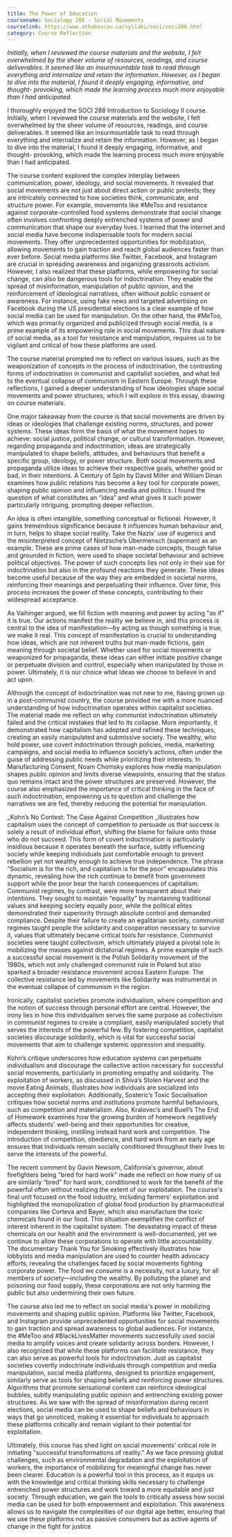 ```yaml
---
title: The Power of Education
coursename: Sociology 288 - Social Movements
courselink: https://www.athabascau.ca/syllabi/soci/soci288.html
category: Course Reflection
---
```


_Initially, when I reviewed the course materials and the website, I felt 
overwhelmed by the sheer volume of resources, readings, and course 
deliverables. It seemed like an insurmountable task to read through 
everything and internalize and retain the information. However, as I began to
dive into the material, I found it deeply engaging, informative, and thought-
provoking, which made the learning process much more enjoyable than I had
anticipated._

I thoroughly enjoyed the SOCI 288 Introduction to Sociology II course. 
Initially, when I reviewed the course materials and the website, I felt 
overwhelmed by the sheer volume of resources, readings, and course 
deliverables. It seemed like an insurmountable task to read through 
everything and internalize and retain the information. However, as I began to
dive into the material, I found it deeply engaging, informative, and thought-
provoking, which made the learning process much more enjoyable than I had
anticipated.

The course content explored the complex interplay between 
communication, power, ideology, and social movements. It revealed that 
social movements are not just about direct action or public protests; they are
intricately connected to how societies think, communicate, and structure 
power. For example, movements like #MeToo and resistance against 
corporate-controlled food systems demonstrate that social change often 
involves confronting deeply entrenched systems of power and 
communication that shape our everyday lives. I learned that the internet and
social media have become indispensable tools for modern social movements.
They offer unprecedented opportunities for mobilization, allowing 
movements to gain traction and reach global audiences faster than ever 
before. Social media platforms like Twitter, Facebook, and Instagram are 
crucial in spreading awareness and organizing grassroots activism. However, 
I also realized that these platforms, while empowering for social change, can 
also be dangerous tools for indoctrination. They enable the spread of 
misinformation, manipulation of public opinion, and the reinforcement of 
ideological narratives, often without public consent or awareness. For 
instance, using fake news and targeted advertising on Facebook during the 
US presidential elections is a clear example of how social media can be used 
for manipulation. On the other hand, the #MeToo, which was primarily 
organized and publicized through social media, is a prime example of its 
empowering role in social movements. This dual nature of social media, as a 
tool for resistance and manipulation, requires us to be vigilant and critical of 
how these platforms are used.

The course material prompted me to reflect on various issues, such as 
the weaponization of concepts in the process of indoctrination, the 
contrasting forms of indoctrination in communist and capitalist societies, and
what led to the eventual collapse of communism in Eastern Europe. Through 
these reflections, I gained a deeper understanding of how ideologies shape 
social movements and power structures, which I will explore in this essay, 
drawing on course materials.

One major takeaway from the course is that social movements are 
driven by ideas or ideologies that challenge existing norms, structures, and 
power systems. These ideas form the basis of what the movement hopes to 
achieve: social justice, political change, or cultural transformation. However, 
regarding propaganda and indoctrination, ideas are strategically manipulated
to shape beliefs, attitudes, and behaviours that benefit a specific group, 
ideology, or power structure. Both social movements and propaganda utilize 
ideas to achieve their respective goals, whether good or bad, in their 
intentions. A Century of Spin by David Miller and William Dinan examines 
how public relations has become a key tool for corporate power, shaping 
public opinion and influencing media and politics. I found the question of 
what constitutes an “idea” and what gives it such power particularly 
intriguing, prompting deeper reflection. 

An idea is often intangible, something conceptual or fictional. However,
it gains tremendous significance because it influences human behaviour and,
in turn, helps to shape social reality. Take the Nazis' use of eugenics and the 
misinterpreted concept of Nietzsche’s Übermensch (superman) as an 
example. These are prime cases of how man-made concepts, though false 
and grounded in fiction, were used to shape societal behaviour and achieve 
political objectives. The power of such concepts lies not only in their use for 
indoctrination but also in the profound reactions they generate. These ideas 
become useful because of the way they are embedded in societal norms, 
reinforcing their meanings and perpetuating their influence. Over time, this 
process increases the power of these concepts, contributing to their 
widespread acceptance.

As Vaihinger argued, we fill fiction with meaning and power by acting 
"as if" it is true. Our actions manifest the reality we believe in, and this 
process is central to the idea of manifestation—by acting as though 
something is true, we make it real. This concept of manifestation is crucial to 
understanding how ideas, which are not inherent truths but man-made 
fictions, gain meaning through societal belief. Whether used for social 
movements or weaponized for propaganda, these ideas can either initiate 
positive change or perpetuate division and control, especially when 
manipulated by those in power. Ultimately, it is our choice what ideas we 
choose to believe in and act upon.

Although the concept of indoctrination was not new to me, having 
grown up in a post-communist country, the course provided me with a more 
nuanced understanding of how indoctrination operates within capitalist 
societies. The material made me reflect on why communist indoctrination 
ultimately failed and the critical mistakes that led to its collapse. More 
importantly, it demonstrated how capitalism has adopted and refined these 
techniques, creating an easily manipulated and submissive society. The 
wealthy, who hold power, use covert indoctrination through policies, media, 
marketing campaigns, and social media to influence society’s actions, often 
under the guise of addressing public needs while prioritizing their interests. 
In Manufacturing Consent, Noam Chomsky explores how media manipulation 
shapes public opinion and limits diverse viewpoints, ensuring that the status 
quo remains intact and the power structures are preserved. However, the 
course also emphasized the importance of critical thinking in the face of such
indoctrination, empowering us to question and challenge the narratives we 
are fed, thereby reducing the potential for manipulation.

_Kohn’s No Contest: The Case Against Competition _illustrates how 
capitalism uses the concept of competition to persuade us that success is 
solely a result of individual effort, shifting the blame for failure onto those 
who do not succeed. This form of covert indoctrination is particularly 
insidious because it operates beneath the surface, subtly influencing society 
while keeping individuals just comfortable enough to prevent rebellion yet 
not wealthy enough to achieve true independence. The phrase “Socialism is 
for the rich, and capitalism is for the poor” encapsulates this dynamic, 
revealing how the rich continue to benefit from government support while 
the poor bear the harsh consequences of capitalism.
Communist regimes, by contrast, were more transparent about their 
intentions. They sought to maintain “equality” by maintaining traditional 
values and keeping society equally poor, while the political elites 
demonstrated their superiority through absolute control and demanded 
compliance. Despite their failure to create an egalitarian society, communist 
regimes taught people the solidarity and cooperation necessary to survive it,
values that ultimately became critical tools for resistance. 
Communist societies were taught collectivism, which ultimately played 
a pivotal role in mobilizing the masses against dictatorial regimes. A prime 
example of such a successful social movement is the Polish Solidarity 
movement of the 1980s, which not only challenged communist rule in Poland
but also sparked a broader resistance movement across Eastern Europe. The 
collective resistance led by movements like Solidarity was instrumental in 
the eventual collapse of communism in the region.

Ironically, capitalist societies promote individualism, where competition
and the notion of success through personal effort are central. However, the 
irony lies in how this individualism serves the same purpose as collectivism 
in communist regimes to create a compliant, easily manipulated society that 
serves the interests of the powerful few. By fostering competition, capitalist 
societies discourage solidarity, which is vital for successful social movements
that aim to challenge systemic oppression and inequality. 

Kohn’s critique underscores how education systems can perpetuate 
individualism and discourage the collective action necessary for successful 
social movements, particularly in promoting empathy and solidarity. The 
exploitation of workers, as discussed in Shiva’s Stolen Harvest and the movie
Eating Animals, illustrates how individuals are socialized into accepting their 
exploitation. Additionally, Sosteric’s Toxic Socialisation critiques how societal 
norms and institutions promote harmful behaviours, such as competition and
materialism. Also, Kralovec’s and Buell’s The End of Homework examines 
how the growing burden of homework negatively affects students' well-being
and their opportunities for creative, independent thinking, instilling instead 
hard work and competition. The introduction of competition, obedience, and 
hard work from an early age ensures that individuals remain socially 
conditioned throughout their lives to serve the interests of the powerful.

The recent comment by Gavin Newsom, California's governor, about 
firefighters being "bred for hard work" made me reflect on how many of us 
are similarly “bred” for hard work, conditioned to work for the benefit of the 
powerful often without realizing the extent of our exploitation. The course's 
final unit focused on the food industry, including farmers' exploitation and 
highlighted the monopolization of global food production by pharmaceutical 
companies like Corteva and Bayer, which also manufacture the toxic 
chemicals found in our food. This situation exemplifies the conflict of interest 
inherent in the capitalist system. The devastating impact of these chemicals 
on our health and the environment is well-documented, yet we continue to 
allow these corporations to operate with little accountability.
The documentary Thank You for Smoking effectively illustrates how 
lobbyists and media manipulation are used to counter health advocacy 
efforts, revealing the challenges faced by social movements fighting 
corporate power. The food we consume is a necessity, not a luxury, for all 
members of society—including the wealthy. By polluting the planet and 
poisoning our food supply, these corporations are not only harming the 
public but also undermining their own future.

The course also led me to reflect on social media's power in mobilizing 
movements and shaping public opinion. Platforms like Twitter, Facebook, and 
Instagram provide unprecedented opportunities for social movements to gain
traction and spread awareness to global audiences. For instance, the #MeToo
and #BlackLivesMatter movements successfully used social media to amplify
voices and create solidarity across borders. However, I also recognized that 
while these platforms can facilitate resistance, they can also serve as 
powerful tools for indoctrination. Just as capitalist societies covertly 
indoctrinate individuals through competition and media manipulation, social 
media platforms, designed to prioritize engagement, similarly serve as tools 
for shaping beliefs and reinforcing power structures. Algorithms that promote
sensational content can reinforce ideological bubbles, subtly manipulating 
public opinion and entrenching existing power structures. As we saw with the
spread of misinformation during recent elections, social media can be used 
to shape beliefs and behaviours in ways that go unnoticed, making it 
essential for individuals to approach these platforms critically and remain 
vigilant to their potential for exploitation.

Ultimately, this course has shed light on social movements' critical role
in initiating "successful transformations of reality." As we face pressing global
challenges, such as environmental degradation and the exploitation of 
workers, the importance of mobilizing for meaningful change has never been
clearer. Education is a powerful tool in this process, as it equips us with the 
knowledge and critical thinking skills necessary to challenge entrenched 
power structures and work toward a more equitable and just society. Through
education, we gain the tools to critically assess how social media can be 
used for both empowerment and exploitation. This awareness allows us to 
navigate the complexities of our digital age better, ensuring that we use 
these platforms not as passive consumers but as active agents of change in 
the fight for justice
